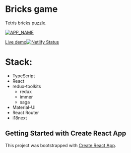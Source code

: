 # Bricks game
Tetris bricks puzzle.

[![APP_NAME](docs/screen.png)](https://APP_URL.netlify.app/)

[Live demo![Netlify Status](NETLIFY_BADGE)](https://APP_URL.netlify.app/)


# Stack:
- TypeScript
- React
- redux-toolkits
  - redux
  - immer
  - saga
- Material-UI
- React Router
- i18next

## Getting Started with Create React App

This project was bootstrapped with [Create React App](https://github.com/facebook/create-react-app).
